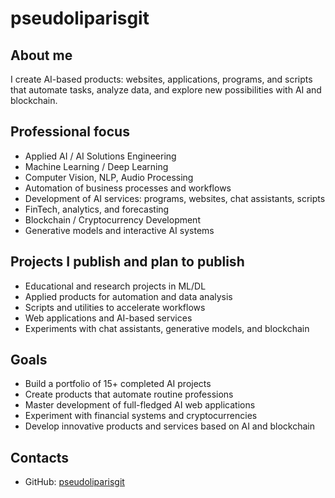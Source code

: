 # pseudoliparisgit

## About me
I create AI-based products: websites, applications, programs, and scripts that automate tasks, analyze data, and explore new possibilities with AI and blockchain.



## Professional focus
- Applied AI / AI Solutions Engineering  
- Machine Learning / Deep Learning  
- Computer Vision, NLP, Audio Processing  
- Automation of business processes and workflows  
- Development of AI services: programs, websites, chat assistants, scripts  
- FinTech, analytics, and forecasting  
- Blockchain / Cryptocurrency Development  
- Generative models and interactive AI systems  



## Projects I publish and plan to publish
- Educational and research projects in ML/DL  
- Applied products for automation and data analysis  
- Scripts and utilities to accelerate workflows  
- Web applications and AI-based services  
- Experiments with chat assistants, generative models, and blockchain  



## Goals
- Build a portfolio of 15+ completed AI projects  
- Create products that automate routine professions  
- Master development of full-fledged AI web applications  
- Experiment with financial systems and cryptocurrencies  
- Develop innovative products and services based on AI and blockchain  



## Contacts
- GitHub: [pseudoliparisgit](https://github.com/pseudoliparisgit)  
